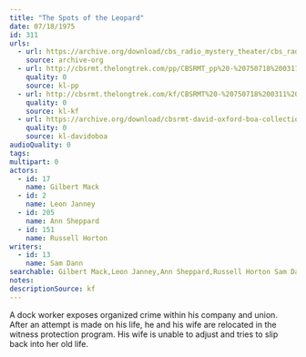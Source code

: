 ```yaml
---
title: "The Spots of the Leopard"
date: 07/18/1975
id: 311
urls: 
  - url: https://archive.org/download/cbs_radio_mystery_theater/cbs_radio_mystery_theater-0301-0350.zip/cbs_radio_mystery_theater-0301-0350%2Fcbsrmt_0311_spots_of_the_leopard.mp3
    source: archive-org
  - url: http://cbsrmt.thelongtrek.com/pp/CBSRMT_pp%20-%20750718%200311%20The%20Spots%20of%20the%20Leopard.mp3
    quality: 0
    source: kl-pp
  - url: http://cbsrmt.thelongtrek.com/kf/CBSRMT%20-%20750718%200311%20The%20Spots%20Of%20The%20Leopard_kf.mp3
    quality: 0
    source: kl-kf
  - url: https://archive.org/download/cbsrmt-david-oxford-boa-collection/CBSRMT-750718-0311-The-Spots-of-the-Leopard-(64-44)_kf-{BoA}.mp3
    quality: 0
    source: kl-davidoboa
audioQuality: 0
tags: 
multipart: 0
actors:  
  - id: 17
    name: Gilbert Mack  
  - id: 2
    name: Leon Janney  
  - id: 205
    name: Ann Sheppard  
  - id: 151
    name: Russell Horton
writers:  
  - id: 13
    name: Sam Dann
searchable: Gilbert Mack,Leon Janney,Ann Sheppard,Russell Horton Sam Dann
notes: 
descriptionSource: kf
---
```

A dock worker exposes organized crime within his company and union. After an attempt is made on his life, he and his wife are relocated in the witness protection program. His wife is unable to adjust and tries to slip back into her old life.